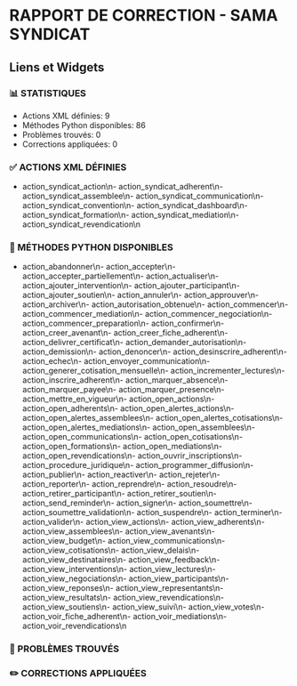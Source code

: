 # RAPPORT DE CORRECTION - SAMA SYNDICAT
## Liens et Widgets

### 📊 STATISTIQUES
- Actions XML définies: 9
- Méthodes Python disponibles: 86
- Problèmes trouvés: 0
- Corrections appliquées: 0

### ✅ ACTIONS XML DÉFINIES
- action_syndicat_action\n- action_syndicat_adherent\n- action_syndicat_assemblee\n- action_syndicat_communication\n- action_syndicat_convention\n- action_syndicat_dashboard\n- action_syndicat_formation\n- action_syndicat_mediation\n- action_syndicat_revendication\n
### 🐍 MÉTHODES PYTHON DISPONIBLES
- action_abandonner\n- action_accepter\n- action_accepter_partiellement\n- action_actualiser\n- action_ajouter_intervention\n- action_ajouter_participant\n- action_ajouter_soutien\n- action_annuler\n- action_approuver\n- action_archiver\n- action_autorisation_obtenue\n- action_commencer\n- action_commencer_mediation\n- action_commencer_negociation\n- action_commencer_preparation\n- action_confirmer\n- action_creer_avenant\n- action_creer_fiche_adherent\n- action_delivrer_certificat\n- action_demander_autorisation\n- action_demission\n- action_denoncer\n- action_desinscrire_adherent\n- action_echec\n- action_envoyer_communication\n- action_generer_cotisation_mensuelle\n- action_incrementer_lectures\n- action_inscrire_adherent\n- action_marquer_absence\n- action_marquer_payee\n- action_marquer_presence\n- action_mettre_en_vigueur\n- action_open_actions\n- action_open_adherents\n- action_open_alertes_actions\n- action_open_alertes_assemblees\n- action_open_alertes_cotisations\n- action_open_alertes_mediations\n- action_open_assemblees\n- action_open_communications\n- action_open_cotisations\n- action_open_formations\n- action_open_mediations\n- action_open_revendications\n- action_ouvrir_inscriptions\n- action_procedure_juridique\n- action_programmer_diffusion\n- action_publier\n- action_reactiver\n- action_rejeter\n- action_reporter\n- action_reprendre\n- action_resoudre\n- action_retirer_participant\n- action_retirer_soutien\n- action_send_reminder\n- action_signer\n- action_soumettre\n- action_soumettre_validation\n- action_suspendre\n- action_terminer\n- action_valider\n- action_view_actions\n- action_view_adherents\n- action_view_assemblees\n- action_view_avenants\n- action_view_budget\n- action_view_communications\n- action_view_cotisations\n- action_view_delais\n- action_view_destinataires\n- action_view_feedback\n- action_view_interventions\n- action_view_lectures\n- action_view_negociations\n- action_view_participants\n- action_view_reponses\n- action_view_representants\n- action_view_resultats\n- action_view_revendications\n- action_view_soutiens\n- action_view_suivi\n- action_view_votes\n- action_voir_fiche_adherent\n- action_voir_mediations\n- action_voir_revendications\n
### 🔧 PROBLÈMES TROUVÉS

### ✏️ CORRECTIONS APPLIQUÉES
